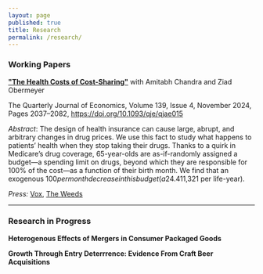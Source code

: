 ```yaml
---
layout: page
published: true
title: Research
permalink: /research/
---
```


### Working Papers

**["The Health Costs of Cost-Sharing"](https://www.nber.org/system/files/working_papers/w28439/w28439.pdf)** with Amitabh Chandra and Ziad Obermeyer

The Quarterly Journal of Economics, Volume 139, Issue 4, November 2024, Pages 2037–2082, https://doi.org/10.1093/qje/qjae015


*Abstract*: The design of health insurance can cause large, abrupt, and arbitrary changes in drug prices. We use this fact to study what happens to patients’ health when they stop taking their drugs. Thanks to a quirk in Medicare’s drug coverage, 65-year-olds are as-if-randomly assigned a budget—a spending limit on drugs, beyond which they are responsible for 100% of the cost—as a function of their birth month. We find that an exogenous $100 per month decrease in this budget (a 24.4% change) causes mortality to increase by 0.0164 percentage points per month (13.9%). This estimate is robust to a range of falsification checks, and in the 97.4th percentile of 541 ‘placebo effects’ formed in settings that are observably similar, but lack the policy quirk linking birth month to drug budgets. We make sense of this large effect in three ways. First, patients stop taking drugs that not only appear ‘high-value’ (e.g., blood pressure medications), but are also known to have withdrawal or ‘rebound’ effects. Harm from abruptly stopping these drugs can be large, dwarfing any foregone benefits of not taking the drug. Second, using machine learning, we identify patients at the highest risk of drug-preventable adverse events (e.g., heart attack). Contrary to the predictions of some economic models of behavior, high-risk patients cut back more than low-risk patients on precisely those drugs that would benefit them the most (e.g., statins). Third, patients appear largely unaware of the risks. In a survey, we find only one-third believe that missing their drugs for up to a month could have serious health consequences. We conclude that, far from curbing waste and moral hazard, cost-sharing causes patients to miss opportunities to purchase health at low cost ($11,321 per life-year). 

*Press:* [Vox](https://www.vox.com/policy-and-politics/22276166/us-health-insurance-out-of-pocket-costs-research), [The Weeds](https://podcasts.google.com/feed/aHR0cHM6Ly9mZWVkcy5tZWdhcGhvbmUuZm0vdGhld2VlZHM/episode/NTI5ZGQ2MDItMGQ1Yi0xMWViLWJjYjktNGIwODYyZTE4Nzdm?sa=X&ved=0CAUQkfYCahcKEwiQ57abtLzvAhUAAAAAHQAAAAAQAg)

---

### Research in Progress

**Heterogenous Effects of Mergers in Consumer Packaged Goods**

**Growth Through Entry Deterrrence: Evidence From Craft Beer Acquisitions**

